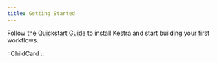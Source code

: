```yaml
---
title: Getting Started
---
```


Follow the [Quickstart Guide](/docs/getting-started/) to install Kestra and start building your first workflows.

::ChildCard
::
